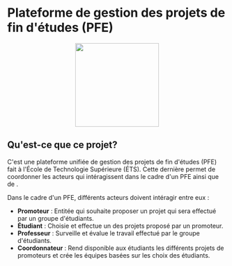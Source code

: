 # Plateforme de gestion des projets de fin d'études (PFE)

<p align="center">
  <img src="https://pfeetsmtl.systems/pfe-etsmtl-marque/fond-rouge-avec-description/logo-pfe-fond-rouge-avec-description.svg" width="192" height="192">
</p>

## Qu'est-ce que ce projet?
C'est une plateforme unifiée de gestion des projets de fin d'études (PFE) fait à l'École de Technologie Supérieure (ÉTS). Cette dernière permet de coordonner les acteurs qui intéragissent dans le cadre d'un PFE ainsi que de . 

Dans le cadre d'un PFE, différents acteurs doivent intéragir entre eux :
- **Promoteur** : Entitée qui souhaite proposer un projet qui sera effectué par un groupe d'étudiants.
- **Étudiant** : Choisie et effectue un des projets proposé par un promoteur.
- **Professeur** : Surveille et évalue le travail effectué par le groupe d'étudiants.
- **Coordonnateur** : Rend disponible aux étudiants les différents projets de promoteurs et crée les équipes basées sur les choix des étudiants. 
